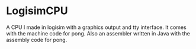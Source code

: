 # LogisimCPU
A CPU I made in logisim with a graphics output and tty interface. It comes with the machine code for pong. Also an assembler written in Java with the assembly code for pong.
